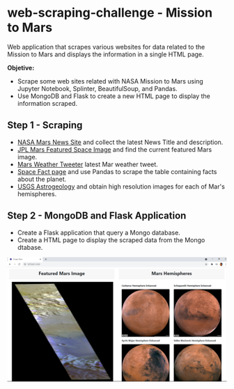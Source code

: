 # web-scraping-challenge - Mission to Mars
Web application that scrapes various websites for data related to the Mission to Mars and displays the information in a single HTML page.

**Objetive:** 
 - Scrape some web sites related with NASA Mission to Mars using Jupyter Notebook, Splinter, BeautifulSoup, and Pandas.
 - Use MongoDB and Flask to create a new HTML page to display the information scraped.

## Step 1 - Scraping
- [NASA Mars News Site](https://mars.nasa.gov/news/) and collect the latest News Title and description.
- [JPL Mars Featured Space Image](https://www.jpl.nasa.gov/images?search=&category=Mars) and find the current featured Mars image.
- [Mars Weather Tweeter](https://twitter.com/marswxreport?lang=en) latest Mar weather tweet.
- [Space Fact page](https://space-facts.com/mars/) and use Pandas to scrape the table containing facts about the planet.
- [USGS Astrogeology](https://astrogeology.usgs.gov/search/results?q=hemisphere+enhanced&k1=target&v1=Mars) and obtain high resolution images for each of Mar's hemispheres.

## Step 2 - MongoDB and Flask Application
- Create a Flask application that query a Mongo database.
- Create a HTML page to display the scraped data from the Mongo dtabase.

![Images part](/Missions_to_Mars/Mission_to_Mars_Web_Images.png?raw=true)
